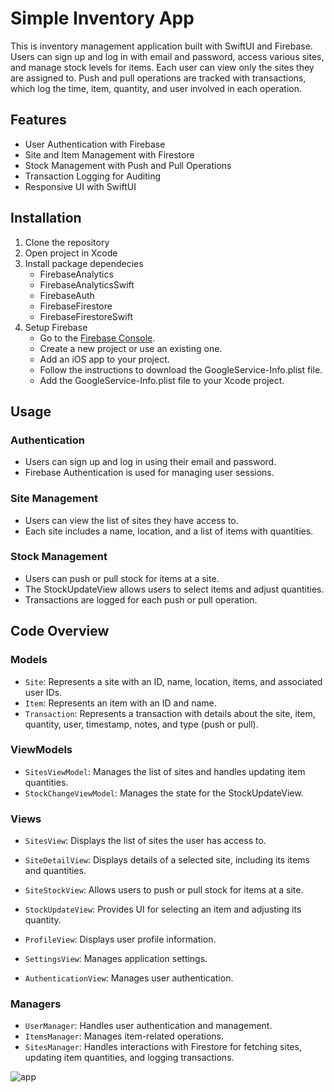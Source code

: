 # Simple Inventory App

This is inventory management application built with SwiftUI and Firebase. Users can sign up and log in with email and password, access various sites, and manage stock levels for items. Each user can view only the sites they are assigned to. Push and pull operations are tracked with transactions, which log the time, item, quantity, and user involved in each operation.

## Features
- User Authentication with Firebase
- Site and Item Management with Firestore
- Stock Management with Push and Pull Operations
- Transaction Logging for Auditing
- Responsive UI with SwiftUI

## Installation 
1. Clone the repository
2. Open project in Xcode
3. Install package dependecies
   - FirebaseAnalytics
   - FirebaseAnalyticsSwift
   - FirebaseAuth
   - FirebaseFirestore
   - FirebaseFirestoreSwift
4. Setup Firebase
   - Go to the [Firebase Console](https://console.firebase.google.com/).
   - Create a new project or use an existing one.
   - Add an iOS app to your project.
   - Follow the instructions to download the GoogleService-Info.plist file.
   - Add the GoogleService-Info.plist file to your Xcode project.

## Usage
### Authentication
 - Users can sign up and log in using their email and password.
 - Firebase Authentication is used for managing user sessions.
### Site Management
 - Users can view the list of sites they have access to.
 - Each site includes a name, location, and a list of items with quantities.
### Stock Management
 - Users can push or pull stock for items at a site.
 - The StockUpdateView allows users to select items and adjust quantities.
 - Transactions are logged for each push or pull operation.

## Code Overview
### Models
  - `Site`: Represents a site with an ID, name, location, items, and associated user IDs.
  - `Item`: Represents an item with an ID and name.
  - `Transaction`: Represents a transaction with details about the site, item, quantity, user, timestamp, notes, and type (push or pull).
### ViewModels
  - `SitesViewModel`: Manages the list of sites and handles updating item quantities.
  - `StockChangeViewModel`: Manages the state for the StockUpdateView.
### Views
  - `SitesView`: Displays the list of sites the user has access to.
  - `SiteDetailView`: Displays details of a selected site, including its items and quantities.
  - `SiteStockView`: Allows users to push or pull stock for items at a site.

  - `StockUpdateView`: Provides UI for selecting an item and adjusting its quantity.
  - `ProfileView`: Displays user profile information.
  - `SettingsView`: Manages application settings.
  - `AuthenticationView`: Manages user authentication.
### Managers
  - `UserManager`: Handles user authentication and management.
  - `ItemsManager`: Manages item-related operations.
  - `SitesManager`: Handles interactions with Firestore for fetching sites, updating item quantities, and logging transactions.

![app](https://github.com/user-attachments/assets/5bddaf78-539a-4b68-8094-1da6e434912e)
